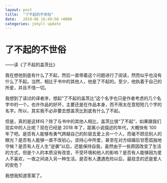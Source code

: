 ```yaml
---
layout: post
title:  "了不起的不世俗"
date:   2018-06 16:49:50 +0800
categories: jekyll update
---
```


了不起的不世俗
=============

——读《了不起的盖茨比》

我在想他到底有什么了不起，然后一直带着这个问题进行了阅读，然而似乎也没有什么了不起。当然，相比于书中的其他人，他是了不起的。至少，他执着于自己的所爱，并且不惜一切。

我想到了读过的译者序，想起“了不起的盖茨比”这个名字也只是作者考虑的几个名字中的一个。也许作品的好坏，主要还是在作品本身，而不用太在意短短几个字的名字。所以，其实我不必非要去想盖茨比到底有什么了不起。

但是，真的是这样吗？除了与书中的其他人相比，盖茨比很“了不起”，如果跟我们现实中的人比呢？现在已经是 2018 年了，距离小说描述的年代，大概快有 100 年了吧。是否有人能够有勇气跨越自己的阶层去爱上另一个人，而毫不顾忌别人的眼光？是否有人能够一直不改初心，坚持心中所爱，甚至在对方结婚后甘愿孤独地守候？是否有人在人生“逆袭”以后，还能保持自我，虽然由于一些原因改变了生活的方式，但是个人的本质没有改变，不受环境和他人的影响？是否有人能够因为爱人不喜欢，一夜之间进入另一种生活。是否有人遭遇危险以后，最挂念的还是爱人的安危？

我想我知道答案了。
